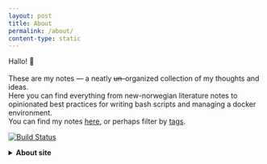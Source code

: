 ```yaml
---
layout: post
title: About
permalink: /about/
content-type: static
---
```


Hallo! 👋<br/><br/>
These are my notes &mdash; a neatly <strike>un-</strike>organized collection of my thoughts and ideas.<br/>
Here you can find everything from new-norwegian literature notes to opinionated best practices for writing bash scripts and managing a docker environment.<br/>
You can find my notes <a href="../notes" style="color:var(--link);">here</a>, or perhaps filter by <a href="../tags" style="color:var(--link);">tags</a>.<br/>

[![Build Status](https://github.com/runarsf/garden/actions/workflows/deploy.yaml/badge.svg)](https://github.com/runarsf/garden/actions/workflows/deploy.yaml)

<main>
  <details><summary><b>About site</b></summary>
    This site is based on <a href="https://github.com/Jekyll-Garden/jekyll-garden.github.io">Jekyll-Garden</a> and is licensed under the MIT license.<br>
    Most of the content is provided for free (should you, contrary to expectations, want to use it) under a <a href="{{ site.copyright.license_url }}">{{ site.copyright.license }}</a>.
    <br><br>
    <code>
      {%- include_relative LICENSE -%}
      <!-- Has to be a symlink, because include_relative doesn't support pages in a higher directory -->
    </code>
  </details>
<script>
